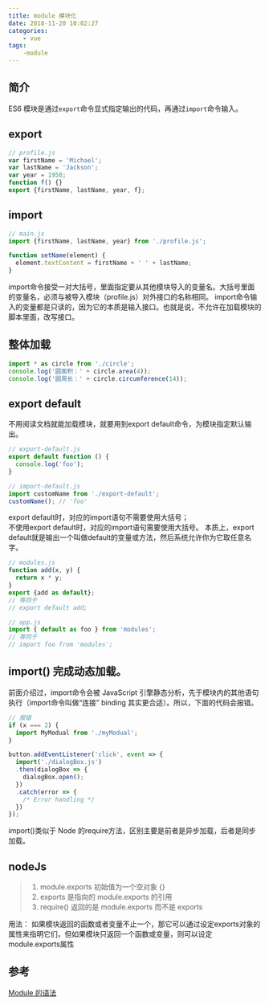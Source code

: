 ```yaml
---
title: module 模块化
date: 2018-11-20 10:02:27
categories:
    - vue
tags:
    -module
---
```


## 简介
ES6 模块是通过`export`命令显式指定输出的代码，再通过`import`命令输入。

## export
```js
// profile.js
var firstName = 'Michael';
var lastName = 'Jackson';
var year = 1958;
function f() {}
export {firstName, lastName, year, f};
```
## import
```js
// main.js
import {firstName, lastName, year} from './profile.js';

function setName(element) {
  element.textContent = firstName + ' ' + lastName;
}
```
import命令接受一对大括号，里面指定要从其他模块导入的变量名。大括号里面的变量名，必须与被导入模块（profile.js）对外接口的名称相同。
import命令输入的变量都是只读的，因为它的本质是输入接口。也就是说，不允许在加载模块的脚本里面，改写接口。

## 整体加载
```js
import * as circle from './circle';
console.log('圆面积：' + circle.area(4));
console.log('圆周长：' + circle.circumference(14));
```

## export default
不用阅读文档就能加载模块，就要用到export default命令，为模块指定默认输出。
```js
// export-default.js
export default function () {
  console.log('foo');
}

// import-default.js
import customName from './export-default';
customName(); // 'foo'
```
export default时，对应的import语句不需要使用大括号；  
不使用export default时，对应的import语句需要使用大括号。
本质上，export default就是输出一个叫做default的变量或方法，然后系统允许你为它取任意名字。
```js
// modules.js
function add(x, y) {
  return x * y;
}
export {add as default};
// 等同于
// export default add;

// app.js
import { default as foo } from 'modules';
// 等同于
// import foo from 'modules';
```

## import() 完成动态加载。
前面介绍过，import命令会被 JavaScript 引擎静态分析，先于模块内的其他语句执行（import命令叫做“连接” binding 其实更合适）。所以，下面的代码会报错。
```js
// 报错
if (x === 2) {
  import MyModual from './myModual';
}
```
```js
button.addEventListener('click', event => {
  import('./dialogBox.js')
  .then(dialogBox => {
    dialogBox.open();
  })
  .catch(error => {
    /* Error handling */
  })
});
```
import()类似于 Node 的require方法，区别主要是前者是异步加载，后者是同步加载。

## nodeJs
>1. module.exports 初始值为一个空对象 {}
>2. exports 是指向的 module.exports 的引用
>3. require() 返回的是 module.exports 而不是 exports

用法：
如果模块返回的函数或者变量不止一个，那它可以通过设定exports对象的属性来指明它们，但如果模块只返回一个函数或变量，则可以设定module.exports属性
## 参考
[Module 的语法](http://es6.ruanyifeng.com/#docs/module)